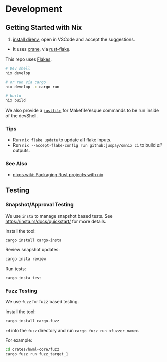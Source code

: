 # Development

## Getting Started with Nix

1) [install direnv](https://nixos.asia/en/direnv), open in VSCode and accept the suggestions.
  - It uses [crane](https://crane.dev/), via [rust-flake](https://github.com/juspay/rust-flake).

This repo uses [Flakes](https://nixos.asia/en/flakes).

```bash
# Dev shell
nix develop

# or run via cargo
nix develop -c cargo run

# build
nix build
```

We also provide a [`justfile`](https://just.systems/) for Makefile'esque commands to be run inside of the devShell.

### Tips

- Run `nix flake update` to update all flake inputs.
- Run `nix --accept-flake-config run github:juspay/omnix ci` to build _all_ outputs.

### See Also

- [nixos.wiki: Packaging Rust projects with nix](https://nixos.wiki/wiki/Rust#Packaging_Rust_projects_with_nix)

## Testing

### Snapshot/Approval Testing

We use `insta` to manage snapshot based tests. See
https://insta.rs/docs/quickstart/ for more details.

Install the tool:
``` sh
cargo install cargo-insta
```

Review snapshot updates:
```sh
cargo insta review
```

Run tests:
```sh
cargo insta test
```

###  Fuzz Testing

We use `fuzz` for fuzz based testing.

Install the tool:
```sh
cargo install cargo-fuzz
```

`cd` into the `fuzz` directory and run `cargo fuzz run <fuzzer_name>`.

For example:
```sh
cd crates/hwml-core/fuzz
cargo fuzz run fuzz_target_1
```
